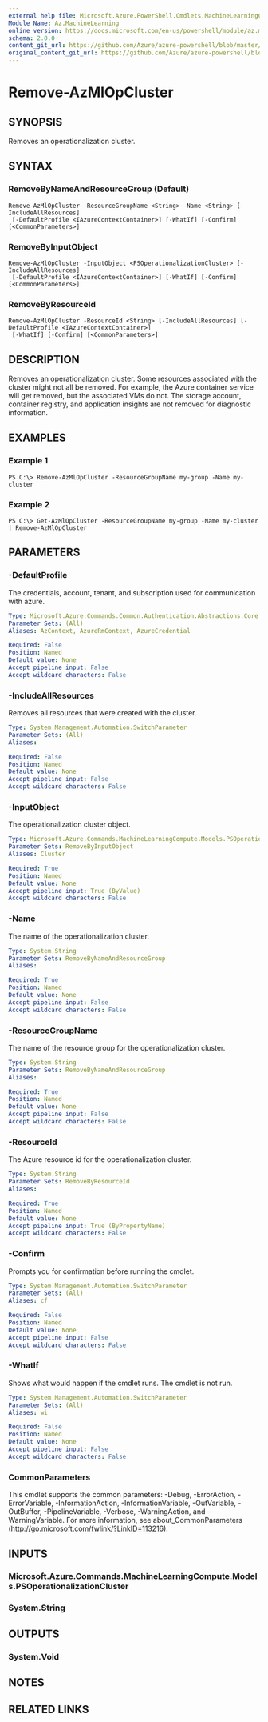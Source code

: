 ```yaml
---
external help file: Microsoft.Azure.PowerShell.Cmdlets.MachineLearningCompute.dll-Help.xml
Module Name: Az.MachineLearning
online version: https://docs.microsoft.com/en-us/powershell/module/az.machinelearning/remove-azmlopcluster
schema: 2.0.0
content_git_url: https://github.com/Azure/azure-powershell/blob/master/src/MachineLearning/MachineLearning/help/Remove-AzMlOpCluster.md
original_content_git_url: https://github.com/Azure/azure-powershell/blob/master/src/MachineLearning/MachineLearning/help/Remove-AzMlOpCluster.md
---
```


# Remove-AzMlOpCluster

## SYNOPSIS
Removes an operationalization cluster.

## SYNTAX

### RemoveByNameAndResourceGroup (Default)
```
Remove-AzMlOpCluster -ResourceGroupName <String> -Name <String> [-IncludeAllResources]
 [-DefaultProfile <IAzureContextContainer>] [-WhatIf] [-Confirm] [<CommonParameters>]
```

### RemoveByInputObject
```
Remove-AzMlOpCluster -InputObject <PSOperationalizationCluster> [-IncludeAllResources]
 [-DefaultProfile <IAzureContextContainer>] [-WhatIf] [-Confirm] [<CommonParameters>]
```

### RemoveByResourceId
```
Remove-AzMlOpCluster -ResourceId <String> [-IncludeAllResources] [-DefaultProfile <IAzureContextContainer>]
 [-WhatIf] [-Confirm] [<CommonParameters>]
```

## DESCRIPTION
Removes an operationalization cluster. Some resources associated with the cluster might not all be removed. For example, the Azure container service will get removed, but the associated VMs do not. The storage account, container registry, and application insights are not removed for diagnostic information.

## EXAMPLES

### Example 1
```
PS C:\> Remove-AzMlOpCluster -ResourceGroupName my-group -Name my-cluster
```

### Example 2
```
PS C:\> Get-AzMlOpCluster -ResourceGroupName my-group -Name my-cluster | Remove-AzMlOpCluster
```

## PARAMETERS

### -DefaultProfile
The credentials, account, tenant, and subscription used for communication with azure.

```yaml
Type: Microsoft.Azure.Commands.Common.Authentication.Abstractions.Core.IAzureContextContainer
Parameter Sets: (All)
Aliases: AzContext, AzureRmContext, AzureCredential

Required: False
Position: Named
Default value: None
Accept pipeline input: False
Accept wildcard characters: False
```

### -IncludeAllResources
Removes all resources that were created with the cluster.

```yaml
Type: System.Management.Automation.SwitchParameter
Parameter Sets: (All)
Aliases:

Required: False
Position: Named
Default value: None
Accept pipeline input: False
Accept wildcard characters: False
```

### -InputObject
The operationalization cluster object.

```yaml
Type: Microsoft.Azure.Commands.MachineLearningCompute.Models.PSOperationalizationCluster
Parameter Sets: RemoveByInputObject
Aliases: Cluster

Required: True
Position: Named
Default value: None
Accept pipeline input: True (ByValue)
Accept wildcard characters: False
```

### -Name
The name of the operationalization cluster.

```yaml
Type: System.String
Parameter Sets: RemoveByNameAndResourceGroup
Aliases:

Required: True
Position: Named
Default value: None
Accept pipeline input: False
Accept wildcard characters: False
```

### -ResourceGroupName
The name of the resource group for the operationalization cluster.

```yaml
Type: System.String
Parameter Sets: RemoveByNameAndResourceGroup
Aliases:

Required: True
Position: Named
Default value: None
Accept pipeline input: False
Accept wildcard characters: False
```

### -ResourceId
The Azure resource id for the operationalization cluster.

```yaml
Type: System.String
Parameter Sets: RemoveByResourceId
Aliases:

Required: True
Position: Named
Default value: None
Accept pipeline input: True (ByPropertyName)
Accept wildcard characters: False
```

### -Confirm
Prompts you for confirmation before running the cmdlet.

```yaml
Type: System.Management.Automation.SwitchParameter
Parameter Sets: (All)
Aliases: cf

Required: False
Position: Named
Default value: None
Accept pipeline input: False
Accept wildcard characters: False
```

### -WhatIf
Shows what would happen if the cmdlet runs.
The cmdlet is not run.

```yaml
Type: System.Management.Automation.SwitchParameter
Parameter Sets: (All)
Aliases: wi

Required: False
Position: Named
Default value: None
Accept pipeline input: False
Accept wildcard characters: False
```

### CommonParameters
This cmdlet supports the common parameters: -Debug, -ErrorAction, -ErrorVariable, -InformationAction, -InformationVariable, -OutVariable, -OutBuffer, -PipelineVariable, -Verbose, -WarningAction, and -WarningVariable. For more information, see about_CommonParameters (http://go.microsoft.com/fwlink/?LinkID=113216).

## INPUTS

### Microsoft.Azure.Commands.MachineLearningCompute.Models.PSOperationalizationCluster

### System.String

## OUTPUTS

### System.Void

## NOTES

## RELATED LINKS
